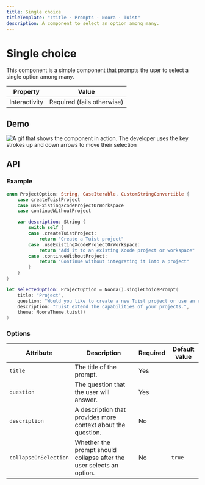 ```yaml
---
title: Single choice
titleTemplate: ":title · Prompts · Noora · Tuist"
description: A component to select an option among many.
---
```


# Single choice

This component is a simple component that prompts the user to select a single option among many.

| Property | Value |
| --- | --- |
| Interactivity | Required (fails otherwise) |

## Demo

![A gif that shows the component in action. The developer uses the key strokes up and down arrows to move their selection](/components/prompts/single-choice.gif)

## API

### Example

```swift
enum ProjectOption: String, CaseIterable, CustomStringConvertible {
    case createTuistProject
    case useExistingXcodeProjectOrWorkspace
    case continueWithoutProject

    var description: String {
        switch self {
        case .createTuistProject:
            return "Create a Tuist project"
        case .useExistingXcodeProjectOrWorkspace:
            return "Add it to an existing Xcode project or workspace"
        case .continueWithoutProject:
            return "Continue without integrating it into a project"
        }
    }
}

let selectedOption: ProjectOption = Noora().singleChoicePrompt(
    title: "Project",
    question: "Would you like to create a new Tuist project or use an existing Xcode project?",
    description: "Tuist extend the capabilities of your projects.",
    theme: NooraTheme.tuist()
)
```

### Options

| Attribute | Description | Required | Default value |
| --- | --- | --- | --- |
| `title` | The title of the prompt. | Yes | |
| `question` | The question that the user will answer. | Yes | |
| `description` | A description that provides more context about the question. | No | |
| `collapseOnSelection` | Whether the prompt should collapse after the user selects an option. | No | `true` |
